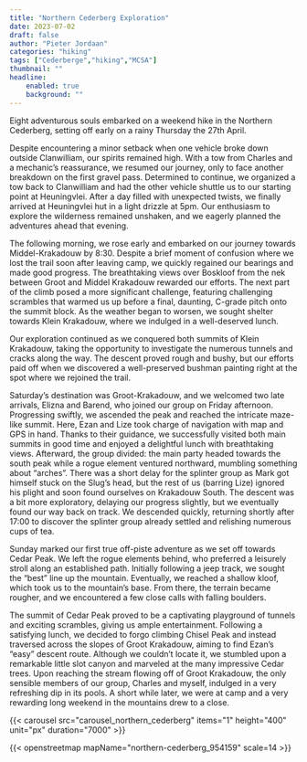 ```yaml
---
title: "Northern Cederberg Exploration"
date: 2023-07-02
draft: false
author: "Pieter Jordaan"
categories: "hiking"
tags: ["Cederberge","hiking","MCSA"]
thumbnail: ""
headline:
    enabled: true
    background: ""
---
```


Eight adventurous souls embarked on a weekend hike in the Northern Cederberg, setting off early on a rainy Thursday the 27th April.

<!--more-->

Despite encountering a minor setback when one vehicle broke down outside Clanwilliam, our spirits remained high. With a tow from Charles and a mechanic’s reassurance, we resumed our journey, only to face another breakdown on the first gravel pass. Determined to continue, we organized a tow back to Clanwilliam and had the other vehicle shuttle us to our starting point at Heuningvlei. After a day filled with unexpected twists, we finally arrived at Heuningvlei hut in a light drizzle at 5pm. Our enthusiasm to explore the wilderness remained unshaken, and we eagerly planned the adventures ahead that evening.

The following morning, we rose early and embarked on our journey towards Middel-Krakadouw by 8:30. Despite a brief moment of confusion where we lost the trail soon after leaving camp, we quickly regained our bearings and made good progress. The breathtaking views over Boskloof from the nek between Groot and Middel Krakadouw rewarded our efforts. The next part of the climb posed a more significant challenge, featuring challenging scrambles that warmed us up before a final, daunting, C-grade pitch onto the summit block. As the weather began to worsen, we sought shelter towards Klein Krakadouw, where we indulged in a well-deserved lunch.

Our exploration continued as we conquered both summits of Klein Krakadouw, taking the opportunity to investigate the numerous tunnels and cracks along the way. The descent proved rough and bushy, but our efforts paid off when we discovered a well-preserved bushman painting right at the spot where we rejoined the trail.

Saturday’s destination was Groot-Krakadouw, and we welcomed two late arrivals, Elizna and Barend, who joined our group on Friday afternoon. Progressing swiftly, we ascended the peak and reached the intricate maze-like summit. Here, Ezan and Lize took charge of navigation with map and GPS in hand. Thanks to their guidance, we successfully visited both main summits in good time and enjoyed a delightful lunch with breathtaking views. Afterward, the group divided: the main party headed towards the south peak while a rogue element ventured northward, mumbling something about “arches”. There was a short delay for the splinter group as Mark got himself stuck on the Slug’s head, but the rest of us (barring Lize) ignored his plight and soon found ourselves on Krakadouw South. The descent was a bit more exploratory, delaying our progress slightly, but we eventually found our way back on track. We descended quickly, returning shortly after 17:00 to discover the splinter group already settled and relishing numerous cups of tea.

Sunday marked our first true off-piste adventure as we set off towards Cedar Peak. We left the rogue elements behind, who preferred a leisurely stroll along an established path. Initially following a jeep track, we sought the “best” line up the mountain. Eventually, we reached a shallow kloof, which took us to the mountain’s base. From there, the terrain became rougher, and we encountered a few close calls with falling boulders.

The summit of Cedar Peak proved to be a captivating playground of tunnels and exciting scrambles, giving us ample entertainment. Following a satisfying lunch, we decided to forgo climbing Chisel Peak and instead traversed across the slopes of Groot Krakadouw, aiming to find Ezan’s “easy” descent route. Although we couldn’t locate it, we stumbled upon a remarkable little slot canyon and marveled at the many impressive Cedar trees. Upon reaching the stream flowing off of Groot Krakadouw, the only sensible members of our group, Charles and myself, indulged in a very refreshing dip in its pools. A short while later, we were at camp and a very rewarding long weekend in the mountains drew to a close.

{{< carousel src="carousel_northern_cederberg" items="1" height="400" unit="px" duration="7000" >}}

{{< openstreetmap mapName="northern-cederberg_954159" scale=14 >}}
